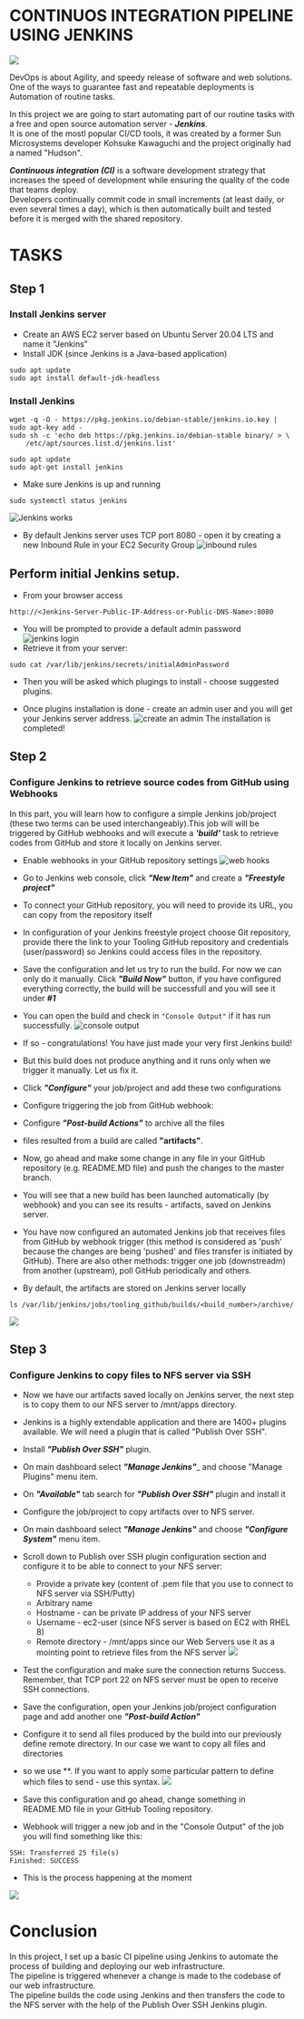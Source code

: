 # CONTINUOS INTEGRATION PIPELINE USING JENKINS

![](https://miro.medium.com/v2/resize:fit:1200/1*iKuaNfxgZSTe_J2x3PYRUg.png)

DevOps is about Agility, and speedy release of software and web solutions. One of the ways to guarantee fast and repeatable deployments is Automation of routine tasks.

In this project we are going to start automating part of our routine tasks with a free and open source automation server - _**Jenkins**_.  
It is one of the mostl popular CI/CD tools, it was created by a former Sun Microsystems developer Kohsuke Kawaguchi and the project originally had a named "Hudson".

_**Continuous integration (CI)**_ is a software development strategy that increases the speed of development while ensuring the quality of the code that teams deploy.  
Developers continually commit code in small increments (at least daily, or even several times a day), which is then automatically built and tested before it is merged with the shared repository.

# TASKS
## Step 1 
### Install Jenkins server
- Create an AWS EC2 server based on Ubuntu Server 20.04 LTS and name it "Jenkins"
- Install JDK (since Jenkins is a Java-based application)
```
sudo apt update
sudo apt install default-jdk-headless
```
### Install Jenkins
```
wget -q -O - https://pkg.jenkins.io/debian-stable/jenkins.io.key | sudo apt-key add -
sudo sh -c 'echo deb https://pkg.jenkins.io/debian-stable binary/ > \
    /etc/apt/sources.list.d/jenkins.list'
```
```
sudo apt update
sudo apt-get install jenkins
```
- Make sure Jenkins is up and running
```
sudo systemctl status jenkins
```
![Jenkins works](assets/jenkinsWorking.png)
- By default Jenkins server uses TCP port 8080 - open it by creating a new Inbound Rule in your EC2 Security Group
![inbound rules](assets/inboundRules.png)

## Perform initial Jenkins setup.
- From your browser access 
```
http://<Jenkins-Server-Public-IP-Address-or-Public-DNS-Name>:8080
```
- You will be prompted to provide a default admin password
![jenkins login](assets/jenkisLogin.png)
- Retrieve it from your server:
```
sudo cat /var/lib/jenkins/secrets/initialAdminPassword
```
- Then you will be asked which plugings to install - choose suggested plugins.

- Once plugins installation is done - create an admin user and you will get your Jenkins server address.
![create an admin](assets/createAdmin.png)
The installation is completed!

## Step 2 
### Configure Jenkins to retrieve source codes from GitHub using Webhooks
In this part, you will learn how to configure a simple Jenkins job/project (these two terms can be used interchangeably).This job will will be triggered by GitHub webhooks and will execute a **_'build'_** task to retrieve codes from GitHub and store it locally on Jenkins server.
- Enable webhooks in your GitHub repository settings
![web hooks](assets/webhooks.png)
- Go to Jenkins web console, click _**"New Item"**_ and create a _**"Freestyle project"**_
- To connect your GitHub repository, you will need to provide its URL, you can copy from the repository itself

- In configuration of your Jenkins freestyle project choose Git repository, provide there the link to your Tooling GitHub repository and credentials (user/password) so Jenkins could access files in the repository.

- Save the configuration and let us try to run the build. For now we can only do it manually. Click _**"Build Now"**_ button, if you have configured everything correctly, the build will be successfull and you will see it under **_#1_** 


- You can open the build and check in `"Console Output"` if it has run successfully.
![console output](assets/consoleOutput.png)

- If so - congratulations! You have just made your very first Jenkins build!

- But this build does not produce anything and it runs only when we trigger it manually. Let us fix it.

- Click _**"Configure"**_ your job/project and add these two configurations

- Configure triggering the job from GitHub webhook:

- Configure _**"Post-build Actions"**_ to archive all the files
- files resulted from a build are called __**"artifacts"**__.


- Now, go ahead and make some change in any file in your GitHub repository (e.g. README.MD file) and push the changes to the master branch.

- You will see that a new build has been launched automatically (by webhook) and you can see its results - artifacts, saved on Jenkins server.

- You have now configured an automated Jenkins job that receives files from GitHub by webhook trigger (this method is considered as 'push' because the changes are being 'pushed' and files transfer is initiated by GitHub). There are also other methods: trigger one job (downstreadm) from another (upstream), poll GitHub periodically and others.

- By default, the artifacts are stored on Jenkins server locally
```
ls /var/lib/jenkins/jobs/tooling_github/builds/<build_number>/archive/
```
![](assets/archive.png)

## Step 3
### Configure Jenkins to copy files to NFS server via SSH
- Now we have our artifacts saved locally on Jenkins server, the next step is to copy them to our NFS server to /mnt/apps directory.
- Jenkins is a highly extendable application and there are 1400+ plugins available. We will need a plugin that is called "Publish Over SSH".
- Install _**"Publish Over SSH"**_ plugin.
- On main dashboard select _**"Manage Jenkins"**__ and choose "Manage Plugins" menu item.
- On _**"Available"**_ tab search for _**"Publish Over SSH"**_ plugin and install it
- Configure the job/project to copy artifacts over to NFS server.
- On main dashboard select _**"Manage Jenkins"**_ and choose _**"Configure System"**_ menu item.
- Scroll down to Publish over SSH plugin configuration section and configure it to be able to connect to your NFS server:
    - Provide a private key (content of .pem file that you use to connect to NFS server via SSH/Putty)
    - Arbitrary name
    - Hostname - can be private IP address of your NFS server
    - Username - ec2-user (since NFS server is based on EC2 with RHEL 8)
    - Remote directory - /mnt/apps since our Web Servers use it as a mointing point to retrieve files from the NFS server
![](assets/installPublish.png)
- Test the configuration and make sure the connection returns Success. Remember, that TCP port 22 on NFS server must be open to receive SSH connections.

- Save the configuration, open your Jenkins job/project configuration page and add another one _**"Post-build Action"**_

- Configure it to send all files produced by the build into our previously define remote directory. In our case we want to copy all files and directories
- so we use **. If you want to apply some particular pattern to define which files to send - use this syntax.
![](assets/post-build-actions.png)
- Save this configuration and go ahead, change something in README.MD file in your GitHub Tooling repository.

- Webhook will trigger a new job and in the "Console Output" of the job you will find something like this:
```
SSH: Transferred 25 file(s)
Finished: SUCCESS
```
- This is the process happening at the moment

![](https://miro.medium.com/v2/resize:fit:1400/1*q__g9ipApArckVp2Jo-_Ag.png)
# Conclusion
In this project, I set up a basic CI pipeline using Jenkins to automate the process of building and deploying our web infrastructure.   
The pipeline is triggered whenever a change is made to the codebase of our web infrastructure.   
The pipeline builds the code using Jenkins and then transfers the code to the NFS server with the help of the Publish Over SSH Jenkins plugin.

